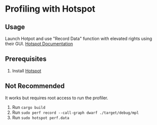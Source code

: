 # Profiling with Hotspot

## Usage
Launch Hotpot and use "Record Data" function with elevated rights using their GUI.
[Hotspot Documentation](https://github.com/KDAB/hotspot#recording-with-perf-without-super-user-rights)

## Prerequisites
1. Install [Hotspot](https://github.com/KDAB/hotspot)

## Not Recommended 
It works but requires root access to run the profiler.
1. Run `cargo build`
2. Run `sudo perf record --call-graph dwarf ./target/debug/mpl`
3. Run `sudo hotspot perf.data`
